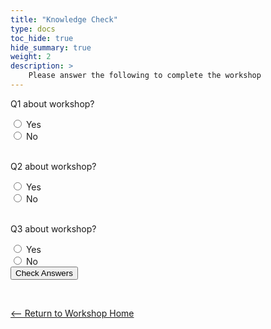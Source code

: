 ```yaml
---
title: "Knowledge Check" 
type: docs
toc_hide: true
hide_summary: true
weight: 2
description: >
    Please answer the following to complete the workshop
---
```

<style>
.info_text {
  margin: 5px;
  color: white;
}
.correct {
  background-color: #5B8200;
}
.incorrect {
  background-color: #CF1F1F;

}
</style>

<script type="text/javascript">      
  function showQuestion(Qnum, correctID) {
    if(document.getElementById(correctID).checked) {
      document.getElementById(Qnum+"_Correct_Answer").removeAttribute("hidden"); 
    }
    else {
      document.getElementById(Qnum+"_Incorrect_Answer").removeAttribute("hidden"); 
    }
  }

  function handleIt() {
    // Hide all info_texts by default to clear them.
    document.querySelectorAll('.info_text').forEach(item => {
      item.setAttribute("hidden","");
    })

    // Use logic per Question to determine correct or incorrect show.    
    showQuestion('Q1','yes');
    showQuestion('Q2','true');
  }
</script>


<form action="javascript:handleIt()">
  <p>Q1 about workshop?</p>
  <input type="radio" id="yes" name="arm_run">
  <label for="yes">Yes</label><br>
  <input type="radio" id="no" name="arm_run" value="no">
  <label for="no">No</label><br>
  <div id="Q1_Correct_Answer" class="info_text correct" hidden><p>That's correct!.</p></div>
  <div id="Q1_Incorrect_Answer" class="info_text incorrect"  hidden><p>That's incorrect. Try again.
  </p></div>
 <br>
 <p>Q2 about workshop?</p>
  <input type="radio" id="true" name="threads" value="true">
  <label for="true">Yes</label><br>
  <input type="radio" id="false" name="threads" value="false">
  <label for="false">No</label><br>  
  <div id="Q2_Correct_Answer" class="info_text correct" hidden><p>That's correct!</p></div>
  <div id="Q2_Incorrect_Answer" class="info_text incorrect"  hidden><p>That's incorrect. Try again.
  </p></div>
 <br>
 <p>Q3 about workshop?</p>
  <input type="radio" id="true" name="threads" value="true">
  <label for="true">Yes</label><br>
  <input type="radio" id="false" name="threads" value="false">
  <label for="false">No</label><br>  
  <div id="Q2_Correct_Answer" class="info_text correct" hidden><p>That's correct!</p></div>
  <div id="Q2_Incorrect_Answer" class="info_text incorrect"  hidden><p>That's incorrect. Try again.
  </p></div>
  <input type="submit" value="Check Answers">
</form>

<br>

[<-- Return to Workshop Home](/devsummit22/#sections)
